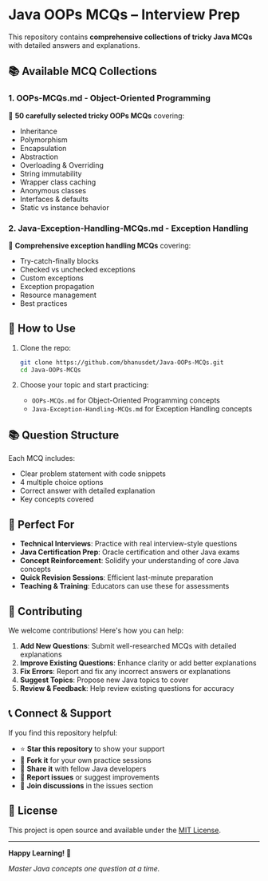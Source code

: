 # Java OOPs MCQs – Interview Prep

This repository contains **comprehensive collections of tricky Java MCQs** with detailed answers and explanations.  

## 📚 Available MCQ Collections

### 1. **OOPs-MCQs.md** - Object-Oriented Programming
🔹 **50 carefully selected tricky OOPs MCQs** covering:
- Inheritance
- Polymorphism  
- Encapsulation
- Abstraction
- Overloading & Overriding
- String immutability
- Wrapper class caching
- Anonymous classes
- Interfaces & defaults
- Static vs instance behavior

### 2. **Java-Exception-Handling-MCQs.md** - Exception Handling
🔹 **Comprehensive exception handling MCQs** covering:
- Try-catch-finally blocks
- Checked vs unchecked exceptions
- Custom exceptions
- Exception propagation
- Resource management
- Best practices

## 🚀 How to Use
1. Clone the repo:
   ```bash
   git clone https://github.com/bhanusdet/Java-OOPs-MCQs.git
   cd Java-OOPs-MCQs
   ```

2. Choose your topic and start practicing:
   - `OOPs-MCQs.md` for Object-Oriented Programming concepts
   - `Java-Exception-Handling-MCQs.md` for Exception Handling concepts

## 📚 Question Structure
Each MCQ includes:
- Clear problem statement with code snippets
- 4 multiple choice options
- Correct answer with detailed explanation
- Key concepts covered

## 🎯 Perfect For
- **Technical Interviews**: Practice with real interview-style questions
- **Java Certification Prep**: Oracle certification and other Java exams
- **Concept Reinforcement**: Solidify your understanding of core Java concepts
- **Quick Revision Sessions**: Efficient last-minute preparation
- **Teaching & Training**: Educators can use these for assessments

## 🤝 Contributing

We welcome contributions! Here's how you can help:

1. **Add New Questions**: Submit well-researched MCQs with detailed explanations
2. **Improve Existing Questions**: Enhance clarity or add better explanations  
3. **Fix Errors**: Report and fix any incorrect answers or explanations
4. **Suggest Topics**: Propose new Java topics to cover
5. **Review & Feedback**: Help review existing questions for accuracy

## 📞 Connect & Support

If you find this repository helpful:
- ⭐ **Star this repository** to show your support
- 🍴 **Fork it** for your own practice sessions
- 📢 **Share it** with fellow Java developers
- 🐛 **Report issues** or suggest improvements
- 💬 **Join discussions** in the issues section

## 📄 License

This project is open source and available under the [MIT License](LICENSE).

---
**Happy Learning! 🎉**

*Master Java concepts one question at a time.*
